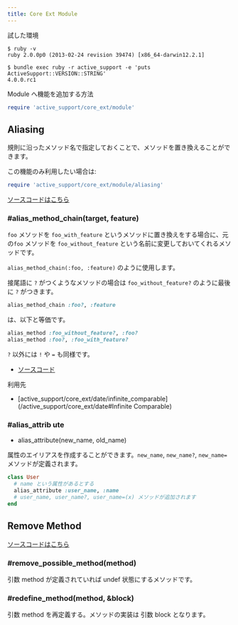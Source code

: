```yaml
---
title: Core Ext Module
---
```


試した環境

```
$ ruby -v
ruby 2.0.0p0 (2013-02-24 revision 39474) [x86_64-darwin12.2.1]
```

```
$ bundle exec ruby -r active_support -e 'puts ActiveSupport::VERSION::STRING'
4.0.0.rc1
```

Module へ機能を追加する方法

```ruby
require 'active_support/core_ext/module'
```

Aliasing
--------------------------------------------------------------------------------

規則に沿ったメソッド名で指定しておくことで、メソッドを置き換えることができます。

この機能のみ利用したい場合は:

```ruby
require 'active_support/core_ext/module/aliasing'
```

[ソースコードはこちら](https://github.com/rails/rails/blob/v4.0.0.rc1/activesupport/lib/active_support/core_ext/module/aliasing.rb)


### #alias_method_chain(target, feature)

`foo` メソッドを `foo_with_feature` というメソッドに置き換えをする場合に、元の`foo` メソッドを `foo_without_feature` という名前に変更しておいてくれるメソッドです。

`alias_method_chain(:foo, :feature)` のように使用します。

接尾語に `?` がつくようなメソッドの場合は `foo_without_feature?` のように最後に `?` がつきます。

```ruby
alias_method_chain :foo?, :feature
```

は、以下と等価です。

```ruby
alias_method :foo_without_feature?, :foo?
alias_method :foo?, :foo_with_feature?
```

`?` 以外には  `!` や `=` も同様です。

* [ソースコード](https://github.com/rails/rails/blob/v4.0.0.rc1/activesupport/lib/active_support/core_ext/module/aliasing.rb#L2-L43)

利用先

* [active_support/core_ext/date/infinite_comparable](/active_support/core_ext/date#Infinite Comparable)


### #alias_attrib ute
* alias_attribute(new_name, old_name)

属性のエイリアスを作成することができます。`new_name`, `new_name?`, `new_name=` メソッドが定義されます。

```ruby
class User
  # name という属性があるとする
  alias_attribute :user_name, :name
  # user_name, user_name?, user_name=(x) メソッドが追加されます
end
```

Remove Method
--------------------------------------------------------------------------------

[ソースコードはこちら](https://github.com/rails/rails/blob/v4.0.0.rc1/activesupport/lib/active_support/core_ext/module/remove_method.rb)

### #remove_possible_method(method)

引数 method が定義されていれば undef 状態にするメソッドです。

### #redefine_method(method, &block)

引数 method を再定義する。メソッドの実装は 引数 block となります。
